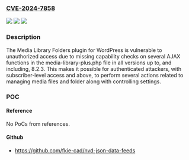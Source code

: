 ### [CVE-2024-7858](https://cve.mitre.org/cgi-bin/cvename.cgi?name=CVE-2024-7858)
![](https://img.shields.io/static/v1?label=Product&message=Media%20Library%20Folders&color=blue)
![](https://img.shields.io/static/v1?label=Version&message=*%3C%3D%208.2.3%20&color=brighgreen)
![](https://img.shields.io/static/v1?label=Vulnerability&message=CWE-862%20Missing%20Authorization&color=brighgreen)

### Description

The Media Library Folders plugin for WordPress is vulnerable to unauthorized access due to missing capability checks on several AJAX functions in the media-library-plus.php file in all versions up to, and including, 8.2.3. This makes it possible for authenticated attackers, with subscriber-level access and above, to perform several actions related to managing media files and folder along with controlling settings.

### POC

#### Reference
No PoCs from references.

#### Github
- https://github.com/fkie-cad/nvd-json-data-feeds

